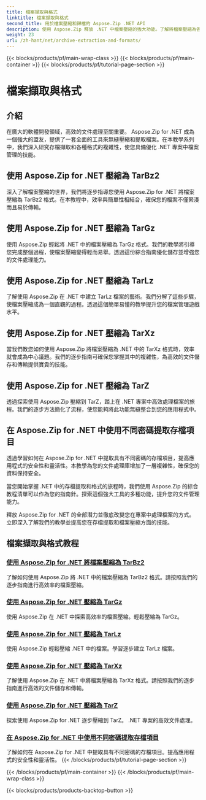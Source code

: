 ```yaml
---
title: 檔案擷取與格式
linktitle: 檔案擷取與格式
second_title: 用於檔案壓縮和歸檔的 Aspose.Zip .NET API
description: 使用 Aspose.Zip 釋放 .NET 中檔案壓縮的強大功能。了解將檔案壓縮為各種格式（例如 TarBz2、TarGz 和 TarZ）以實現高效儲存。
weight: 23
url: /zh-hant/net/archive-extraction-and-formats/
---
```


{{< blocks/products/pf/main-wrap-class >}}
{{< blocks/products/pf/main-container >}}
{{< blocks/products/pf/tutorial-page-section >}}

# 檔案擷取與格式


## 介紹

在廣大的軟體開發領域，高效的文件處理至關重要。 Aspose.Zip for .NET 成為一個強大的盟友，提供了一套全面的工具來無縫壓縮和提取檔案。在本教學系列中，我們深入研究存檔擷取和各種格式的複雜性，使您具備優化 .NET 專案中檔案管理的技能。

## 使用 Aspose.Zip for .NET 壓縮為 TarBz2

深入了解檔案壓縮的世界，我們將逐步指導您使用 Aspose.Zip for .NET 將檔案壓縮為 TarBz2 格式。在本教程中，效率與簡單性相結合，確保您的檔案不僅緊湊而且易於傳輸。

## 使用 Aspose.Zip for .NET 壓縮為 TarGz

使用 Aspose.Zip 輕鬆將 .NET 中的檔案壓縮為 TarGz 格式。我們的教學將引導您完成整個過程，使檔案壓縮變得輕而易舉。透過這份綜合指南優化儲存並增強您的文件處理能力。

## 使用 Aspose.Zip for .NET 壓縮為 TarLz

了解使用 Aspose.Zip 在 .NET 中建立 TarLz 檔案的藝術。我們分解了這些步驟，使檔案壓縮成為一個直觀的過程。透過這個簡單易懂的教學提升您的檔案管理遊戲水平。

## 使用 Aspose.Zip for .NET 壓縮為 TarXz

當我們教您如何使用 Aspose.Zip 將檔案壓縮為 .NET 中的 TarXz 格式時，效率就會成為中心議題。我們的逐步指南可確保您掌握其中的複雜性，為高效的文件儲存和傳輸提供寶貴的技能。

## 使用 Aspose.Zip for .NET 壓縮為 TarZ

透過探索使用 Aspose.Zip 壓縮到 TarZ，踏上在 .NET 專案中高效處理檔案的旅程。我們的逐步方法簡化了流程，使您能夠將此功能無縫整合到您的應用程式中。

## 在 Aspose.Zip for .NET 中使用不同密碼提取存檔項目

透過學習如何在 Aspose.Zip for .NET 中提取具有不同密碼的存檔項目，提高應用程式的安全性和靈活性。本教學為您的文件處理庫增加了一層複雜性，確保您的資料保持安全。

當您開始掌握 .NET 中的存檔提取和格式的旅程時，我們使用 Aspose.Zip 的綜合教程清單可以作為您的指南針。探索這個強大工具的多種功能，提升您的文件管理能力。

釋放 Aspose.Zip for .NET 的全部潛力並徹底改變您在專案中處理檔案的方式。立即深入了解我們的教學並提高您在存檔提取和檔案壓縮方面的技能。

## 檔案擷取與格式教程
### [使用 Aspose.Zip for .NET 將檔案壓縮為 TarBz2](./compress-to-tar-bz2/)
了解如何使用 Aspose.Zip 將 .NET 中的檔案壓縮為 TarBz2 格式。請按照我們的逐步指南進行高效率的檔案壓縮。
### [使用 Aspose.Zip for .NET 壓縮為 TarGz](./compress-to-tar-gz/)
使用 Aspose.Zip 在 .NET 中探索高效率的檔案壓縮。輕鬆壓縮為 TarGz。
### [使用 Aspose.Zip for .NET 壓縮為 TarLz](./compress-to-tar-lz/)
使用 Aspose.Zip 輕鬆壓縮 .NET 中的檔案。學習逐步建立 TarLz 檔案。
### [使用 Aspose.Zip for .NET 壓縮為 TarXz](./compress-to-tar-xz/)
了解使用 Aspose.Zip 在 .NET 中將檔案壓縮為 TarXz 格式。請按照我們的逐步指南進行高效的文件儲存和傳輸。
### [使用 Aspose.Zip for .NET 壓縮為 TarZ](./compress-to-tar-z/)
探索使用 Aspose.Zip for .NET 逐步壓縮到 TarZ。 .NET 專案的高效文件處理。
### [在 Aspose.Zip for .NET 中使用不同密碼提取存檔項目](./extract-archive-different-passwords/)
了解如何在 Aspose.Zip for .NET 中提取具有不同密碼的存檔項目。提高應用程式的安全性和靈活性。
{{< /blocks/products/pf/tutorial-page-section >}}

{{< /blocks/products/pf/main-container >}}
{{< /blocks/products/pf/main-wrap-class >}}

{{< blocks/products/products-backtop-button >}}
